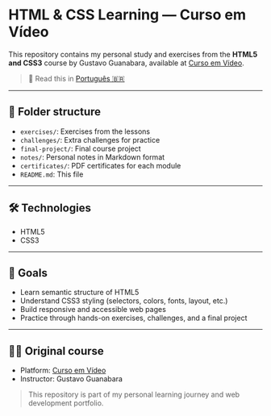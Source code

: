 # HTML & CSS Learning — Curso em Vídeo

This repository contains my personal study and exercises from the **HTML5 and CSS3** course by Gustavo Guanabara, available at [Curso em Vídeo](https://www.cursoemvideo.com/curso/html5-css3-modulo1/).

> 📄 Read this in [Português 🇧🇷](README.pt-br.md)

---

## 📁 Folder structure

- `exercises/`: Exercises from the lessons
- `challenges/`: Extra challenges for practice
- `final-project/`: Final course project
- `notes/`: Personal notes in Markdown format
- `certificates/`: PDF certificates for each module
- `README.md`: This file

---

## 🛠 Technologies

- HTML5
- CSS3

---

## 🎯 Goals

- Learn semantic structure of HTML5
- Understand CSS3 styling (selectors, colors, fonts, layout, etc.)
- Build responsive and accessible web pages
- Practice through hands-on exercises, challenges, and a final project

---

## 👨‍🏫 Original course

- Platform: [Curso em Vídeo](https://www.cursoemvideo.com/)
- Instructor: Gustavo Guanabara

> This repository is part of my personal learning journey and web development portfolio.